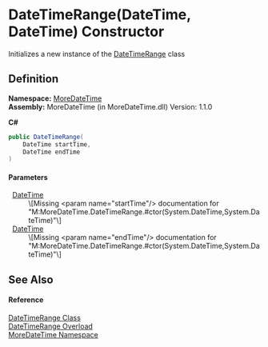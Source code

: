 # DateTimeRange(DateTime, DateTime) Constructor


Initializes a new instance of the <a href="T_MoreDateTime_DateTimeRange.md">DateTimeRange</a> class



## Definition
**Namespace:** <a href="N_MoreDateTime.md">MoreDateTime</a>  
**Assembly:** MoreDateTime (in MoreDateTime.dll) Version: 1.1.0

**C#**
``` C#
public DateTimeRange(
	DateTime startTime,
	DateTime endTime
)
```



#### Parameters
<dl><dt>  <a href="https://learn.microsoft.com/dotnet/api/system.datetime" target="_blank" rel="noopener noreferrer">DateTime</a></dt><dd>\[Missing &lt;param name="startTime"/&gt; documentation for "M:MoreDateTime.DateTimeRange.#ctor(System.DateTime,System.DateTime)"\]</dd><dt>  <a href="https://learn.microsoft.com/dotnet/api/system.datetime" target="_blank" rel="noopener noreferrer">DateTime</a></dt><dd>\[Missing &lt;param name="endTime"/&gt; documentation for "M:MoreDateTime.DateTimeRange.#ctor(System.DateTime,System.DateTime)"\]</dd></dl>

## See Also


#### Reference
<a href="T_MoreDateTime_DateTimeRange.md">DateTimeRange Class</a>  
<a href="Overload_MoreDateTime_DateTimeRange__ctor.md">DateTimeRange Overload</a>  
<a href="N_MoreDateTime.md">MoreDateTime Namespace</a>  
